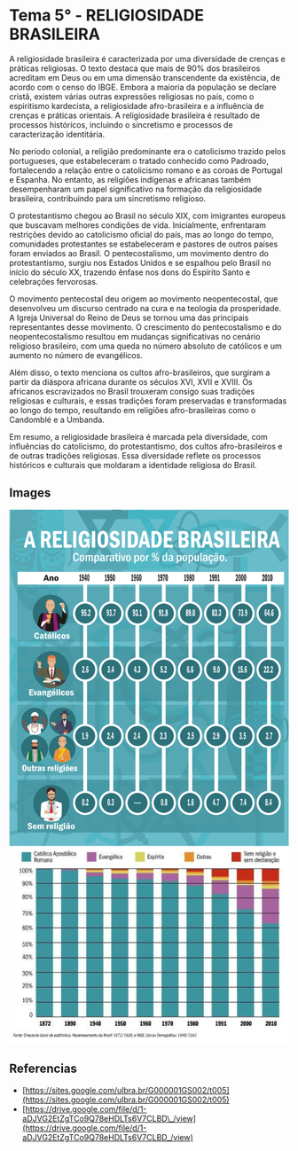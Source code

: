 # Tema 5° - RELIGIOSIDADE BRASILEIRA

A religiosidade brasileira é caracterizada por uma diversidade de crenças e práticas religiosas. O texto destaca que mais de 90% dos brasileiros acreditam em Deus ou em uma dimensão transcendente da existência, de acordo com o censo do IBGE. Embora a maioria da população se declare cristã, existem várias outras expressões religiosas no país, como o espiritismo kardecista, a religiosidade afro-brasileira e a influência de crenças e práticas orientais. A religiosidade brasileira é resultado de processos históricos, incluindo o sincretismo e processos de caracterização identitária.

No período colonial, a religião predominante era o catolicismo trazido pelos portugueses, que estabeleceram o tratado conhecido como Padroado, fortalecendo a relação entre o catolicismo romano e as coroas de Portugal e Espanha. No entanto, as religiões indígenas e africanas também desempenharam um papel significativo na formação da religiosidade brasileira, contribuindo para um sincretismo religioso.

O protestantismo chegou ao Brasil no século XIX, com imigrantes europeus que buscavam melhores condições de vida. Inicialmente, enfrentaram restrições devido ao catolicismo oficial do país, mas ao longo do tempo, comunidades protestantes se estabeleceram e pastores de outros países foram enviados ao Brasil. O pentecostalismo, um movimento dentro do protestantismo, surgiu nos Estados Unidos e se espalhou pelo Brasil no início do século XX, trazendo ênfase nos dons do Espírito Santo e celebrações fervorosas.

O movimento pentecostal deu origem ao movimento neopentecostal, que desenvolveu um discurso centrado na cura e na teologia da prosperidade. A Igreja Universal do Reino de Deus se tornou uma das principais representantes desse movimento. O crescimento do pentecostalismo e do neopentecostalismo resultou em mudanças significativas no cenário religioso brasileiro, com uma queda no número absoluto de católicos e um aumento no número de evangélicos.

Além disso, o texto menciona os cultos afro-brasileiros, que surgiram a partir da diáspora africana durante os séculos XVI, XVII e XVIII. Os africanos escravizados no Brasil trouxeram consigo suas tradições religiosas e culturais, e essas tradições foram preservadas e transformadas ao longo do tempo, resultando em religiões afro-brasileiras como o Candomblé e a Umbanda.

Em resumo, a religiosidade brasileira é marcada pela diversidade, com influências do catolicismo, do protestantismo, dos cultos afro-brasileiros e de outras tradições religiosas. Essa diversidade reflete os processos históricos e culturais que moldaram a identidade religiosa do Brasil.

## Images

![Alt text](./../assets/summaries/5/1.png)
![Alt text](./../assets/summaries/5/2.png)

## Referencias

- [https://sites.google.com/ulbra.br/G000001GS002/t005](https://sites.google.com/ulbra.br/G000001GS002/t005)
- [https://drive.google.com/file/d/1-aDJVG2EtZgTCo9Q78eHDLTs6V7CLBD\_/view](https://drive.google.com/file/d/1-aDJVG2EtZgTCo9Q78eHDLTs6V7CLBD_/view)
